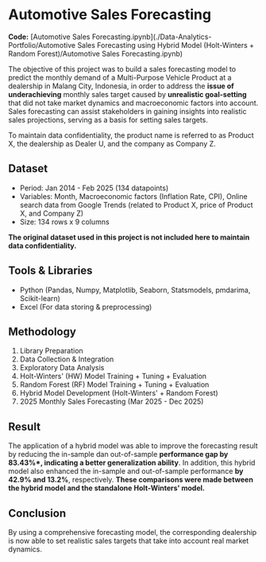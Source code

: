 # Automotive Sales Forecasting
**Code:** [Automotive Sales Forecasting.ipynb](./Data-Analytics-Portfolio/Automotive Sales Forecasting using Hybrid Model (Holt-Winters + Random Forest)/Automotive Sales Forecasting.ipynb)

The objective of this project was to build a sales forecasting model to predict the monthly demand of a Multi-Purpose Vehicle Product at a dealership in Malang City, Indonesia, in order to address the **issue of underachieving** monthly sales target caused by **unrealistic goal-setting** that did not take market dynamics and macroeconomic factors into account. Sales forecasting can assist stakeholders in gaining insights into realistic sales projections, serving as a basis for setting sales targets.

To maintain data confidentiality, the product name is referred to as Product X, the dealership as Dealer U, and the company as Company Z.

## Dataset
- Period: Jan 2014 - Feb 2025 (134 datapoints)
- Variables: Month, Macroeconomic factors (Inflation Rate, CPI), Online search data from Google Trends (related to Product X, price of Product X, and Company Z)
- Size: 134 rows x 9 columns

**The original dataset used in this project is not included here to maintain data confidentiality.**

## Tools & Libraries
- Python (Pandas, Numpy, Matplotlib, Seaborn, Statsmodels, pmdarima, Scikit-learn)
- Excel (For data storing & preprocessing)

## Methodology
1. Library Preparation
2. Data Collection & Integration
3. Exploratory Data Analysis
4. Holt-Winters' (HW) Model Training + Tuning + Evaluation
5. Random Forest (RF) Model Training + Tuning + Evaluation
6. Hybrid Model Development (Holt-Winters' + Random Forest)
7. 2025 Monthly Sales Forecasting (Mar 2025 - Dec 2025)

## Result
The application of a hybrid model was able to improve the forecasting result by reducing the in-sample dan out-of-sample **performance gap by 83.43%*, indicating a better generalization ability**. In addition, this hybrid model also enhanced the in-sample and out-of-sample performance **by 42.9% and 13.2%**, respectively. **These comparisons were made between the hybrid model and the standalone Holt-Winters' model.**

## Conclusion
By using a comprehensive forecasting model, the corresponding dealership is now able to set realistic sales targets that take into account real market dynamics.
